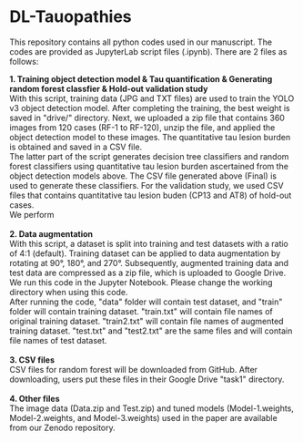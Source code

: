 # DL-Tauopathies
This repository contains all python codes used in our manuscript. The codes are provided as JupyterLab script files (.ipynb). There are 2 files as follows:

<div>
<B>1. Training object detection model & Tau quantification & Generating random forest classfier & Hold-out validation study</B> <BR>
With this script, training data (JPG and TXT files) are used to train the YOLO v3 object detection model. After completing the training, the best weight is saved in "drive/" directory. Next, we uploaded a zip file that contains 360 images from 120 cases (RF-1 to RF-120), unzip the file, and applied the object detection model to these images. The quantitative tau lesion burden is obtained and saved in a CSV file.<BR>
The latter part of the script generates decision tree classifiers and random forest classifiers using quantitative tau lesion burden ascertained from the object detection models above. The CSV file generated above (Final) is used to generate these classifiers. For the validation study, we used CSV files that contains quantitative tau lesion buden (CP13 and AT8) of hold-out cases.<BR>
  We perform 
</div><BR>
<div>
<B>2. Data augmentation</B><BR>
With this script, a dataset is split into training and test datasets with a ratio of 4:1 (default). Training dataset can be applied to data augmentation by rotating at 90°, 180°, and 270°. Subsequently, augmented training data and test data are compressed as a zip file, which is uploaded to Google Drive. We run this code in the Jupyter Notebook. Please change the working directory when using this code.<BR>
After running the code, "data" folder will contain test dataset, and "train" folder will contain training dataset. "train.txt" will contain file names of original training dataset. "train2.txt" will contain file names of augmented training dataset. "test.txt" and "test2.txt" are the same files and will contain file names of test dataset.
</div><BR>
<div>
<B>3. CSV files</B><BR>  
CSV files for random forest will be downloaded from GitHub. After downloading, users put these files in their Google Drive "task1" directory.<BR>
</div><BR>
<div>
<B>4. Other files</B><BR>  
The image data (Data.zip and Test.zip) and tuned models (Model-1.weights, Model-2.weights, and Model-3.weights) used in the paper are available from our Zenodo repository.
</div>
